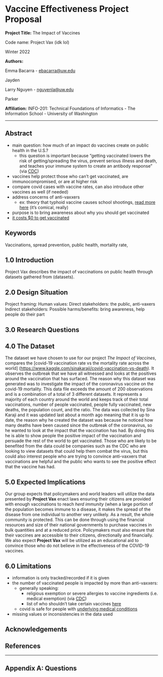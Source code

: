 # Vaccine Effectiveness Project Proposal

**Project Title:** The Impact of Vaccines

Code name: Project Vax (idk lol)

Winter 2022


**Authors:**

Emma Bacarra - ebacarra@uw.edu

Jayden

Larry Nguyen - nguyenla@uw.edu

Parker

**Affiliation:** INFO-201: Technical Foundations of Informatics - The Information School - University of Washington

<hr />

## Abstract
- main question: how much of an impact do vaccines create on public health in the U.S.?
  - this question is important because “getting vaccinated lowers the risk of getting/spreading the virus, prevent serious illness and death, and teaches your immune system to create an antibody response” (via [CDC](https://www.cdc.gov/coronavirus/2019-ncov/vaccines/vaccine-benefits.html#:~:text=Getting%20vaccinated%20against%20COVID%2D,5%20years%20and%20older.))
- vaccines help protect those who can’t get vaccinated, are immunocompromised, or are at higher risk
- compare covid cases with vaccine rates, can also introduce other vaccines as well (if needed)
- address concerns of anti-vaxxers
  - ex: theory that typhoid vaccine causes school shootings, [read more here](https://vaccineimpact.com/2018/new-study-vaccines-linked-to-decline-in-mental-health-and-social-interaction-cause-of-increase-in-mass-school-shootings/) (it’s comical, really)
- purpose is to bring awareness about why you should get vaccinated
- [it costs $0 to get vaccinated](https://www.fda.gov/consumers/consumer-updates/learn-more-about-covid-19-vaccines-fda#:~:text=FDA%2Dauthorized%20COVID%2D,or%20after%20your%20appointment.)


## Keywords
Vaccinations, spread prevention, public health, mortality rate,

## 1.0 Introduction
Project Vax describes the impact of vaccinations on public health through datasets gathered from (datasets).

## 2.0 Design Situation
Project framing:
Human values:
Direct stakeholders: the public, anti-vaxers
Indirect stakeholders:
Possible harms/benefits: bring awareness, help people do their part

## 3.0 Research Questions

## 4.0 The Dataset
The dataset we have chosen to use for our project _The Impact of Vaccines_, compares the [covid-19 vaccination rate vs the mortality rate across the world] (https://www.kaggle.com/sinakaraji/covid-vaccination-vs-death). It observes the outbreak that we have all witnessed and looks at the positives around the vaccination that has surfaced. The reason why this dataset was generated was to investigate the impact of the coronavirus vaccine on the covid-19 mortality. This data file exceeds the amount of 200 observations and is a combination of a total of 3 different datasets. It represents a majority of each country around the world and keeps track of their total vaccinations, number of people vaccinated, people fully vaccinated, new deaths, the population count, and the ratio. The data was collected by Sina Karaji and it was updated last about a month ago meaning that it is up to date, the reason why he created the dataset was because he noticed how many deaths have been caused since the outbreak of the coronavirus, so he wanted to look at the impact that the vaccination has had. By doing this he is able to show people the positive impact of the vaccination and persuade the rest of the world to get vaccinated. Those who are likely to be benefited from the data could be companies such as the CDC who are looking to view datasets that could help them combat the virus, but this could also interest people who are trying to convince anti-vaxxers that vaccinations are helpful and the public who wants to see the positive effect that the vaccine has had.

## 5.0 Expected Implications
Our group expects that policymakers and world leaders will utilize the data presented by **Project Vax** enact laws ensuring their citizens are provided with enough vaccinations to reach _herd immunity_  (when a large portion of the population becomes immune to a disease, it makes the spread of the disease from one individual to another very unlikely. As a result, the whole community is protected. This can be done through using the financial resources and size of their national governments to purchase vaccines in bulk quantities and at a reduced price. Policymakers must also ensure that their vaccines are accessible to their citizens, directionally and financially. We also expect **Project Vax** will be utilized as an educational aid to convince those who do not believe in the effectiveness of the COVID-19 vaccines. 

## 6.0 Limitations
- information is only tracked/recorded if it is given
- the number of vaccinated people is impacted by more than anti-vaxxers:
  - generally speaking:
    - religious exemption or severe allergies to vaccine ingredients (i.e. medical exemption) (via [CDC](https://www.cdc.gov/coronavirus/2019-ncov/vaccines/recommendations/essentialworker/workplace-vaccination-program.html))
    - list of who shouldn’t take certain vaccines [here](https://www.cdc.gov/vaccines/vpd/should-not-vacc.html)
  - covid is safe for people with [underlying medical conditions](https://www.cdc.gov/coronavirus/2019-ncov/vaccines/recommendations/underlying-conditions.html?s_cid=10485:who%20should%20not%20take%20the%20covid%20vaccine:sem.ga:p:RG:GM:gen:PTN:FY21)
- missing values or inconsistencies in the data used

## Acknowledgements

## References

<hr />

## Appendix A: Questions
